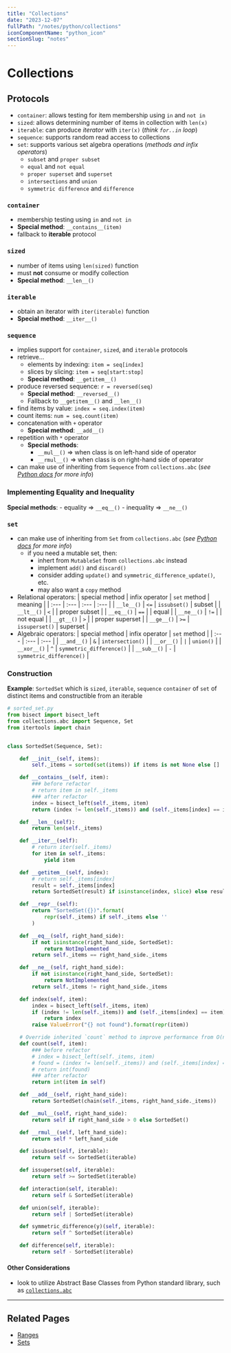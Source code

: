 ```yaml
---
title: "Collections"
date: "2023-12-07"
fullPath: "/notes/python/collections"
iconComponentName: "python_icon"
sectionSlug: "notes"
---
```


# Collections

## Protocols

- `container`: allows testing for item membership using `in` and `not in`
- `sized`: allows determining number of items in collection with `len(x)`
- `iterable`: can produce _iterator_ with `iter(x)` (_think `for..in` loop_)
- `sequence`: supports random read access to collections
- `set`: supports various set algebra operations (_methods and infix operators_)
    - `subset` and `proper subset`
    - `equal` and `not equal`
    - `proper superset` and `superset`
    - `intersections` and `union`
    - `symmetric difference` and `difference`

### `container`

- membership testing using `in` and `not in`
- **Special method**:  `__contains__(item)`
- fallback to **iterable** protocol

### `sized`

- number of items using `len(sized)` function
- must **not** consume or modify collection
- **Special method**:  `__len__()`

### `iterable`

- obtain an iterator with `iter(iterable)` function
- **Special method**: `__iter__()`

### `sequence`

- implies support for `container`, `sized`, and `iterable` protocols
- retrieve...
    - elements by indexing: `item = seq[index]`
    - slices by slicing: `item = seq[start:stop]`
    - **Special method**: `__getitem__()`
- produce reversed sequence: `r = reversed(seq)`
    - **Special method**: `__reversed__()`
    - Fallback to `__getitem__()` and `__len__()`
- find items by value: `index = seq.index(item)`
- count items: `num = seq.count(item)`
- concatenation with `+` operator
    - **Special method**: `__add__()`
- repetition with `*` operator
    - **Special methods**:
        - `__mul__()` => when class is on left-hand side of operator
        - `__rmul__()` => when class is on right-hand side of operator
- can make use of inheriting from `Sequence` from `collections.abc` (_see [Python docs](https://docs.python.org/3/library/collections.abc.html#collections-abstract-base-classes) for more info_)

### Implementing Equality and Inequality

**Special methods**:
    - equality => `__eq__()`
    - inequality => `__ne__()`

### `set`

- can make use of inheriting from `Set` from `collections.abc` (_see [Python docs](https://docs.python.org/3/library/collections.abc.html#collections-abstract-base-classes) for more info_)
    - if you need a mutable set, then:
        - inhert from `MutableSet` from `collections.abc` instead
        - implement `add()` and `discard()`
        - consider adding `update()` and `symmetric_difference_update()`, etc.
        - may also want a `copy` method
- Relational operators:
| special method | infix operator | `set` method   | meaning         |
| :---           | :---           | :---           |  :---           |
| `__le__()`     |      `<=`      | `issubset()`   | subset          |
| `__lt__()`     |       `<`      |                | proper subset   |
| `__eq__()`     |       `==`     |                | equal           |
| `__ne__()`     |       `!=`     |                | not equal       |
| `__gt__()`     |       `>`      |                | proper superset |
| `__ge__()`     |      `>=`      | `issuperset()` | superset        |
- Algebraic operators:
| special method | infix operator |  `set` method              |
| :---           | :---           | :---                       |
| `__and__()`    |      `&`       | `intersection()`           |
| `__or__()`     |      `|`       | `union()`                  |
| `__xor__()`    |      `^`       | `symmetric_difference()`   |
| `__sub__()`    |      `-`       | `symmetric_difference()`   |


### Construction

**Example**: `SortedSet` which is `sized`, `iterable`, `sequence` `container` of `set` of distinct items and constructible from an iterable

```python
# sorted_set.py
from bisect import bisect_left
from collections.abc import Sequence, Set
from itertools import chain


class SortedSet(Sequence, Set):

    def __init__(self, items):
        self._items = sorted(set(items)) if items is not None else []

    def __contains__(self, item):
        ### before refactor
        # return item in self._items
        ### after refactor
        index = bisect_left(self._items, item)
        return (index != len(self._items)) and (self._items[index] == item)

    def __len__(self):
        return len(self._items)

    def __iter__(self):
        # return iter(self._items)
        for item in self._items:
            yield item

    def __getitem__(self, index):
        # return self._items[index]
        result = self._items[index]
        return SortedSet(result) if isinstance(index, slice) else result

    def __repr__(self):
        return "SortedSet({})".format(
            repr(self._items) if self._items else ''
        )

    def __eq__(self, right_hand_side):
        if not isinstance(right_hand_side, SortedSet):
            return NotImplemented
        return self._items == right_hand_side._items

    def __ne__(self, right_hand_side):
        if not isinstance(right_hand_side, SortedSet):
            return NotImplemented
        return self._items != right_hand_side._items

    def index(self, item):
        index = bisect_left(self._items, item)
        if (index != len(self._items)) and (self._items[index] == item):
            return index
        raise ValueError("{} not found").format(repr(item))

    # Override inherited `count` method to improve performance from O(n) => O(log n)
    def count(self, item):
        ### before refactor
        # index = bisect_left(self._items, item)
        # found = (index != len(self._items)) and (self._items[index] == item)
        # return int(found)
        ### after refactor
        return int(item in self)

    def __add__(self, right_hand_side):
        return SortedSet(chain(self._items, right_hand_side._items))

    def __mul__(self, right_hand_side):
        return self if right_hand_side > 0 else SortedSet()

    def __rmul__(self, left_hand_side):
        return self * left_hand_side

    def issubset(self, iterable):
        return self <= SortedSet(iterable)

    def issuperset(self, iterable):
        return self >= SortedSet(iterable)

    def interaction(self, iterable):
        return self & SortedSet(iterable)

    def union(self, iterable):
        return self | SortedSet(iterable)

    def symmetric_difference(y)(self, iterable):
        return self ^ SortedSet(iterable)

    def difference(self, iterable):
        return self - SortedSet(iterable)

```

#### Other Considerations

- look to utilize Abstract Base Classes from Python standard library, such as <a href="https://docs.python.org/3/library/collections.abc.html" target="_blank" rel="noopener noreferrer">`collections.abc`</a>

---

## Related Pages

- [Ranges](/notes/python/ranges)
- [Sets](/notes/python/sets)
